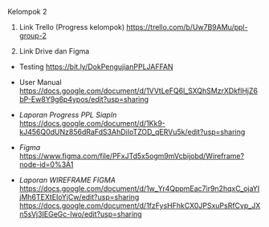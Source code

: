 Kelompok 2
1. Link Trello (Progress kelompok)
https://trello.com/b/Uw7B9AMu/ppl-group-2

2. Link Drive dan Figma 
- Testing
https://bit.ly/DokPengujianPPLJAFFAN

- User Manual
https://docs.google.com/document/d/1VVtLeFQ6l_SXQhSMzrXDkflHjZ6bP-Ew8Y9g6p4ypos/edit?usp=sharing

- *Laporan Progress PPL SiapIn*
https://docs.google.com/document/d/1Kk9-kJ456Q0dUNz856dRaFdS3AhDiIoTZOD_qERVu5k/edit?usp=sharing

- *Figma*
https://www.figma.com/file/PFxJTd5x5ogm9mVcbijobd/Wireframe?node-id=0%3A1

- *Laporan WIREFRAME FIGMA*
https://docs.google.com/document/d/1w_Yr4QppmEac7ir9n2hqxC_ojaYIjMh6TEXtEIoYjCw/edit?usp=sharing
https://docs.google.com/document/d/1fzFysHFhkCX0JPSxuPsRfCvp_JXn5sVj3IEGeGc-Iwo/edit?usp=sharing
